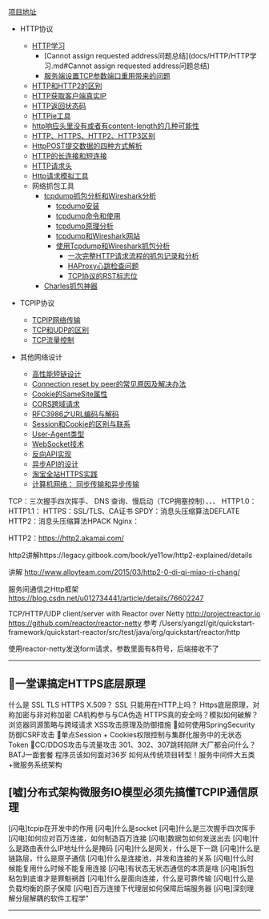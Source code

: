 [项目地址](https://github.com/youngzil/quickstart-http)



- HTTP协议
    - [HTTP学习](docs/HTTP/HTTP学习.md)
        - [Cannot assign requested address问题总结](docs/HTTP/HTTP学习.md#Cannot assign requested address问题总结)
        - [服务端设置TCP参数端口重用带来的问题](docs/HTTP/HTTP学习.md#服务端设置TCP参数端口重用带来的问题)
    - [HTTP和HTTP2的区别](docs/HTTP/HTTP和HTTP2的区别.md)
    - [HTTP获取客户端真实IP](docs/HTTP/HTTP获取客户端真实IP.md)
    - [HTTP返回状态码](docs/HTTP/HTTP返回状态码.md)
    - [HTTPie工具](docs/HTTP/HTTPie工具.md)
    - [http响应头里没有或者有content-length的几种可能性](docs/HTTP/http响应头里没有或者有content-length的几种可能性.md)
    - [HTTP、HTTPS、HTTP2、HTTP3区别](docs/HTTP/HTTP、HTTPS、HTTP2、HTTP3.md)
    - [HttpPOST提交数据的四种方式解析](docs/HTTP/HttpPOST提交数据的四种方式解析.md)
    - [HTTP的长连接和短连接](docs/HTTP/HTTP的长连接和短连接.md)
    - [HTTP请求头](docs/HTTP/HTTP请求头.md)
    - [Http请求模拟工具](docs/HTTP/Http请求模拟工具.md)
    - 网络抓包工具
        - [tcpdump抓包分析和Wireshark分析](docs/tcpdump和Wireshark使用)
            - [tcpdump安装](docs/tcpdump和Wireshark使用/Wireshark和tcpdump监控.md#Tcpdump安装)
            - [tcpdump命令和使用](docs/tcpdump和Wireshark使用/Wireshark和tcpdump监控.md#Tcpdump命令和使用)
            - [tcpdump原理分析](docs/tcpdump和Wireshark使用/Wireshark和tcpdump监控.md#Tcpdump原理分析)
            - [tcpdump和Wireshark网站](docs/tcpdump和Wireshark使用/Wireshark和tcpdump监控.md#Tcpdump和Wireshark网站)
            - [使用Tcpdump和Wireshark抓包分析](docs/tcpdump和Wireshark使用/Wireshark和tcpdump监控.md#使用Tcpdump和Wireshark抓包分析)
                - [一次完整HTTP请求流程的抓包记录和分析](docs/tcpdump和Wireshark使用/Wireshark和tcpdump监控.md#一次完整HTTP请求流程的抓包记录和分析)
                - [HAProxy心跳检查问题](docs/tcpdump和Wireshark使用/Wireshark和tcpdump监控.md#HAProxy心跳检查问题)
                - [TCP协议的RST标志位](docs/tcpdump和Wireshark使用/Wireshark和tcpdump监控.md#TCP协议的RST标志位)
        - [Charles抓包神器](docs/Charles抓包神器.md)

- TCPIP协议
    - [TCPIP网络传输](docs/TCPIP/TCPIP网络传输学习.md)
    - [TCP和UDP的区别](docs/TCPIP/TCP和UDP的最完整的区别.md)
    - [TCP流量控制](docs/TCPIP/TCP流量控制、拥塞控制.md)

- 其他网络设计
    - [高性能短链设计](docs/其他网络设计/高性能短链设计.md)
    - [Connection reset by peer的常见原因及解决办法](docs/其他网络设计/Connection%20reset的常见原因及解决办法.md)
    - [Cookie的SameSite属性](docs/Cookie的SameSite属性.md)
    - [CORS跨域请求](docs/CORS跨域请求.md)
    - [RFC3986之URL编码与解码](docs/RFC3986之URL编码与解码.md)
    - [Session和Cookie的区别与联系](docs/Session和Cookie的区别与联系.md)
    - [User-Agent类型](docs/User-Agent类型.md)
    - [WebSocket技术](docs/WebSocket技术.md)
    - [反向API实现](docs/反向API实现.md)
    - [异步API的设计](docs/异步API的设计.md)
    - [淘宝全站HTTPS实践](docs/淘宝全站HTTPS实践.pdf)
    - [计算机网络： 同步传输和异步传输](docs/计算机网络：同步传输和异步传输.md)



TCP：三次握手四次挥手、 DNS 查询、慢启动（TCP拥塞控制）、、、
HTTP1.0：
HTTP1.1：
HTTPS：SSL/TLS、CA证书
SPDY：消息头压缩算法DEFLATE
HTTP2：消息头压缩算法HPACK
Nginx：


HTTP2：https://http2.akamai.com/

http2讲解https://legacy.gitbook.com/book/ye11ow/http2-explained/details

讲解
http://www.alloyteam.com/2015/03/http2-0-di-qi-miao-ri-chang/

服务间通信之Http框架
https://blog.csdn.net/u012734441/article/details/76602247


TCP/HTTP/UDP client/server with Reactor over Netty http://projectreactor.io
https://github.com/reactor/reactor-netty
参考
/Users/yangzl/git/quickstart-framework/quickstart-reactor/src/test/java/org/quickstart/reactor/http


使用reactor-netty发送form请求，参数里面有&符号，后端接收不了




---------------------------------------------------------------------------------------------------------------------  


💪一堂课搞定HTTPS底层原理
----------------
什么是 SSL TLS HTTPS X.509？
SSL 只能用在HTTP上吗？
Https底层原理，对称加密与非对称加密
CA机构参与与CA伪造
HTTPS真的安全吗？模拟如何破解？
浏览器同源策略与跨域请求
XSS攻击原理及防御措施
🎈如何使用SpringSecurity 防御CSRF攻击
🎈单点Session + Cookies权限控制与集群化服务中的无状态Token
🎈CC/DDOS攻击与流量攻击
301、302、307跳转陷阱
大厂都会问什么？BATJ一面套餐
程序员该如何面对36岁
如何从传统项目转型！服务中间件大五类+微服务系统架构


[嘘]分布式架构微服务IO模型必须先搞懂TCPIP通信原理
----------------
[闪电]tcpip在开发中的作用
[闪电]什么是socket
[闪电]什么是三次握手四次挥手
[闪电]如何应对百万连接，如何制造百万连接
[闪电]数据包如何发送出去
[闪电]什么是路由表什么IP地址什么是掩码
[闪电]什么是网关，什么是下一跳
[闪电]什么是链路层，什么是原子通信
[闪电]什么是连接池，并发和连接的关系
[闪电]什么时候能复用什么时候不能复用连接
[闪电]有状态无状态通信的本质是啥
[闪电]拆包粘包到底谁才是罪魁祸首
[闪电]什么是面向连接，什么是可靠传输
[闪电]什么是负载均衡的原子保障
[闪电]百万连接下代理层如何保障后端服务器
[闪电]深刻理解分层解耦的软件工程学" 


---------------------------------------------------------------------------------------------------------------------  







